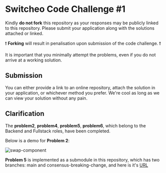 # Switcheo Code Challenge #1 #

Kindly **do not fork** this repository as your responses may be publicly linked to this repository.
Please submit your application along with the solutions attached or linked.   

:exclamation: **Forking**  will result in penalisation upon submission of the code challenge. :exclamation:

It is important that you minimally attempt the problems, even if you do not arrive at a working solution.

## Submission ##
You can either provide a link to an online repository, attach the solution in your application, or whichever method you prefer.
We're cool as long as we can view your solution without any pain.



## Clarification

The **problem2**, **problem4**, **problem5**, **problem6**, which belong to the Backend and Fullstack roles, have been completed.



Below is a demo for **Problem 2**:

![swap-component](./pics/swap-component.gif)

**Problem 5** is implemented as a submodule in this repository, which has two branches: main and consensus-breaking-change, and here is it's [URL](https://github.com/TestBody404/crude/tree/3c42247e34bebf9889c0b31c4d7782d774c5b964)


